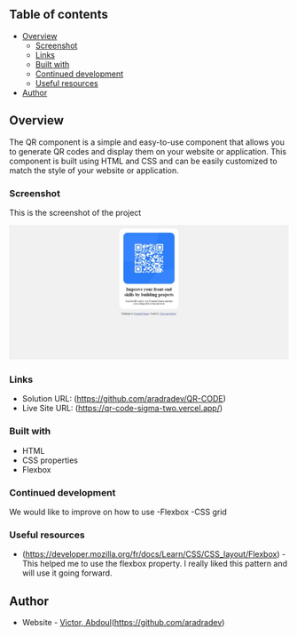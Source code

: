 ## Table of contents

- [Overview](#overview)
  - [Screenshot](#screenshot)
  - [Links](#links)
  - [Built with](#built-with)
  - [Continued development](#continued-development)
  - [Useful resources](#useful-resources)
- [Author](#author)

## Overview

The QR component is a simple and easy-to-use component that allows you to generate QR codes and display them on your website or application. This component is built using HTML and CSS and can be easily customized to match the style of your website or application.

### Screenshot

This is the screenshot of the project

![](images/Screenshot.jpeg)

### Links

- Solution URL: (https://github.com/aradradev/QR-CODE)
- Live Site URL: (https://qr-code-sigma-two.vercel.app/)

### Built with

- HTML
- CSS properties
- Flexbox

### Continued development

We would like to improve on how to use
-Flexbox
-CSS grid

### Useful resources

- (https://developer.mozilla.org/fr/docs/Learn/CSS/CSS_layout/Flexbox) - This helped me to use the flexbox property. I really liked this pattern and will use it going forward.

## Author

- Website - [Victor, Abdoul](https://github.com/Victoryara)(https://github.com/aradradev)
